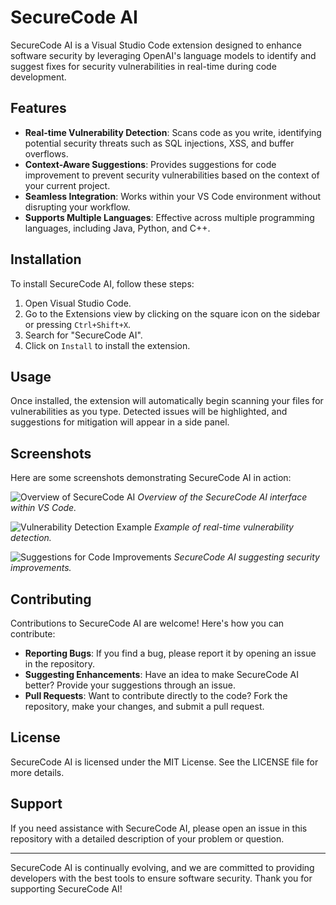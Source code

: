 # SecureCode AI

SecureCode AI is a Visual Studio Code extension designed to enhance software security by leveraging OpenAI's language models to identify and suggest fixes for security vulnerabilities in real-time during code development.

## Features

- **Real-time Vulnerability Detection**: Scans code as you write, identifying potential security threats such as SQL injections, XSS, and buffer overflows.
- **Context-Aware Suggestions**: Provides suggestions for code improvement to prevent security vulnerabilities based on the context of your current project.
- **Seamless Integration**: Works within your VS Code environment without disrupting your workflow.
- **Supports Multiple Languages**: Effective across multiple programming languages, including Java, Python, and C++.

## Installation

To install SecureCode AI, follow these steps:

1. Open Visual Studio Code.
2. Go to the Extensions view by clicking on the square icon on the sidebar or pressing `Ctrl+Shift+X`.
3. Search for "SecureCode AI".
4. Click on `Install` to install the extension.

## Usage

Once installed, the extension will automatically begin scanning your files for vulnerabilities as you type. Detected issues will be highlighted, and suggestions for mitigation will appear in a side panel.

## Screenshots

Here are some screenshots demonstrating SecureCode AI in action:

![Overview of SecureCode AI](path/to/screenshot1.png)
*Overview of the SecureCode AI interface within VS Code.*

![Vulnerability Detection Example](path/to/screenshot2.png)
*Example of real-time vulnerability detection.*

![Suggestions for Code Improvements](path/to/screenshot3.png)
*SecureCode AI suggesting security improvements.*

## Contributing

Contributions to SecureCode AI are welcome! Here's how you can contribute:

- **Reporting Bugs**: If you find a bug, please report it by opening an issue in the repository.
- **Suggesting Enhancements**: Have an idea to make SecureCode AI better? Provide your suggestions through an issue.
- **Pull Requests**: Want to contribute directly to the code? Fork the repository, make your changes, and submit a pull request.

## License

SecureCode AI is licensed under the MIT License. See the LICENSE file for more details.

## Support

If you need assistance with SecureCode AI, please open an issue in this repository with a detailed description of your problem or question.

---

SecureCode AI is continually evolving, and we are committed to providing developers with the best tools to ensure software security. Thank you for supporting SecureCode AI!